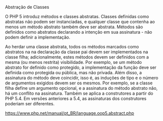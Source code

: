 Abstração de Classes 

O PHP 5 introduz métodos e classes abstratas. Classes definidas como abstratas não podem ser instanciadas, e qualquer classe que contenha ao menos um método abstrato também deve ser abstrata. Métodos são definidos como abstratos declarando a intenção em sua assinatura - não podem definir a implementação.

Ao herdar uma classe abstrata, todos os métodos marcados como abstratos na na declaração da classe pai devem ser implementados na classe filha; adicionalmente, estes métodos devem ser definidos com a mesma (ou menos restrita) visibilidade. Por exemplo, se um método abstrato for definido como protegido, a implementação da função deve ser definida como protegida ou pública, mas não privada. Além disso, a assinatura do método deve coincidir, isso é, as induções de tipo e o número de argumentos exigidos devem ser os mesmos. Por exemplo, se a classe filha define um argumento opcional, e a assinatura do método abstrato não, há um conflito na assinatura. Também se aplica a construtores a partir do PHP 5.4. Em versões anteriores a 5.4, as assinaturas dos construtores poderiam ser diferentes. 

https://www.php.net/manual/pt_BR/language.oop5.abstract.php